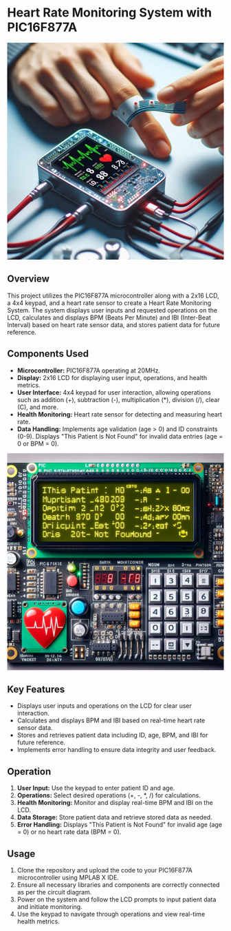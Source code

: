 # Heart Rate Monitoring System with PIC16F877A

![Image](_60d0ecf6-b032-43a4-b757-1effa15ce42b.jpeg)

## Overview
This project utilizes the PIC16F877A microcontroller along with a 2x16 LCD, a 4x4 keypad, and a heart rate sensor to create a Heart Rate Monitoring System. The system displays user inputs and requested operations on the LCD, calculates and displays BPM (Beats Per Minute) and IBI (Inter-Beat Interval) based on heart rate sensor data, and stores patient data for future reference.

## Components Used
- **Microcontroller:** PIC16F877A operating at 20MHz.
- **Display:** 2x16 LCD for displaying user input, operations, and health metrics.
- **User Interface:** 4x4 keypad for user interaction, allowing operations such as addition (+), subtraction (-), multiplication (*), division (/), clear (C), and more.
- **Health Monitoring:** Heart rate sensor for detecting and measuring heart rate.
- **Data Handling:** Implements age validation (age > 0) and ID constraints (0-9). Displays "This Patient is Not Found" for invalid data entries (age = 0 or BPM = 0).
  
![Components](_d6081414-ec30-43bb-bf56-08a5bcbf3366.jpeg)

## Key Features
- Displays user inputs and operations on the LCD for clear user interaction.
- Calculates and displays BPM and IBI based on real-time heart rate sensor data.
- Stores and retrieves patient data including ID, age, BPM, and IBI for future reference.
- Implements error handling to ensure data integrity and user feedback.

## Operation
1. **User Input:** Use the keypad to enter patient ID and age.
2. **Operations:** Select desired operations (+, -, *, /) for calculations.
3. **Health Monitoring:** Monitor and display real-time BPM and IBI on the LCD.
4. **Data Storage:** Store patient data and retrieve stored data as needed.
5. **Error Handling:** Displays "This Patient is Not Found" for invalid age (age = 0) or no heart rate data (BPM = 0).

## Usage
1. Clone the repository and upload the code to your PIC16F877A microcontroller using MPLAB X IDE.
2. Ensure all necessary libraries and components are correctly connected as per the circuit diagram.
3. Power on the system and follow the LCD prompts to input patient data and initiate monitoring.
4. Use the keypad to navigate through operations and view real-time health metrics.


